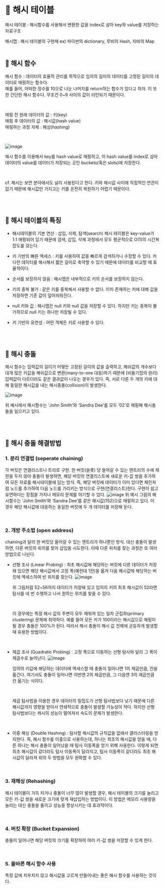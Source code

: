 # 📂 해시 테이블

해시 테이블 : 해시함수를 사용해서 변환한 값을 index로 삼아 key와 value를 저장하는 자료구조

해시맵 : 해시 테이블의 구현체
ex) 파이썬의 dictionary, 루비의 Hash, 자바의 Map
<br>
<br>

## 🔗 해시 함수

해시 함수 : 데이터의 효율적 관리를 목적으로 임의의 길이의 데이터를 고정된 길이의 데이터로 매핑하는 함수다. <br>
예를 들어, 어떠한 정수를 10으로 나눈 나머지를 return하는 함수가 있다고 하자.
이 또한 간단한 해시 함수다.
무조건 0~9 사이의 값이 리턴되기 때문이다.

<br>

매핑 전 원래 데이터의 값 : 키(key) <br>
매핑 후 데이터의 값 : 해시값(hash value)<br>
매핑하는 과정 자체 : 해싱(hashing)

<br>

![image](https://github.com/Woori-FISA-Algorithm-Study/doYouKnowAlgorithm/assets/65431814/01655048-5d3f-4cb3-a6b6-bbc071259ae2)

해시 함수를 이용해서 key를 hash value로 매핑하고, 이 hash value를 index로 삼아 데이터의 value를 데이터가 저장되는 곳인 buckets(혹은 slots)에 저장한다.

<br>

cf. 해시는 보안 분야에서도 널리 사용된다고 한다. 키와 해시값 사이에 직접적인 연관이 없기 때문에 해시값만 가지고는 키를 온전히 복원하기 어렵기 때문이다.

<br>
<br>

## 🎯 해시 테이블의 특징

- 해시테이블의 기본 연산 : 삽입, 삭제, 탐색(search)
  해시 테이블은 key-value가 1:1 매핑되어 있기 때문에 검색, 삽입, 삭제 과정에서 모두 평균적으로 O(1)의 시간복잡도를 갖는다.

- 키 기반의 빠른 액세스 : 키를 사용하여 값을 빠르게 검색하거나 수정할 수 있다. 커다란 데이터를 해시해서 짧은 길이로 축약할 수 있기 때문에 데이터를 비교할 때 효율적이다.

- 순서를 보장하지 않음 : 해시맵은 내부적으로 키의 순서를 보장하지 않는다.

- 키의 중복 불가 : 같은 키를 중복해서 사용할 수 없다. 이미 존재하는 키에 대해 값을 저장하면 기존 값이 덮어씌워진다.

- null 키와 값 : 해시맵은 null 키와 null 값을 저장할 수 있다. 하지만 키는 중복이 불가하므로 null 키는 하나만 저장될 수 있다.

- 키 기반의 유연성 : 어떤 객체든 키로 사용할 수 있다.

<br>
<br>

## 🤛 해시 충돌

해시 함수는 입력값의 길이가 어떻든 고정된 길이의 값을 출력하고, 해쉬값의 개수보다 대개 많은 키값을 해쉬값으로 변환(many-to-one 대응)하기 때문에 (비둘기집의 원리) 입력값이 다르더라도 같은 결과값이 나오는 경우가 있다.
즉, 서로 다른 두 개의 키에 대해 동일한 해시값을 내는 해시충돌(collision)이 발생한다.


![image](https://github.com/Woori-FISA-Algorithm-Study/doYouKnowAlgorithm/assets/65431814/7a809aa5-47d7-41b9-9f05-46a84de4b882)

위 예시에서 해시함수는 ‘John Smith’와 ‘Sandra Dee’를 모두 ‘02’로 매핑해 해시충돌을 일으키고 있다.

<br>
<br>

## 🤔 해시 충돌 해결방법

### 1. 분리 연결법 (seperate chaining)

각 버킷은 연결리스트나 트리로 구현.
한 버킷(슬롯) 당 들어갈 수 있는 엔트리의 수에 제한을 두지 않아 충돌이 발생하면, 해당 버킷의 연결리스트에 새로운 키-값 쌍을 추가하여 모든 자료를 해시테이블에 담는 방식.
즉, 해당 버킷에 데이터가 이미 있다면 체인처럼 노드를 추가하여 다음 노드를 가리키는 방식으로 구현(연결리스트)한다.
구현이 쉽고 유연하다는 장점을 가지나 메모리 문제를 야기할 수 있다.
![image](https://github.com/Woori-FISA-Algorithm-Study/doYouKnowAlgorithm/assets/65431814/af68653d-63cc-42e7-91aa-0677413e904b)
위 예시 그림의 해시함수는 ‘John Smith’와 ‘Sandra Dee’를 같은 해시값(152)으로 매핑하고 있다.
이 경우 해당 해시값에 대응하는 동일한 버킷에 두 개 데이터를 저장해 둔다.

<br>

### 2. 개방 주소법 (open address)

chaining과 달리 한 버킷당 들어갈 수 있는 엔트리가 하나뿐인 방식.
대신 충돌이 발생하면, 다른 버킷의 위치를 찾아 삽입을 시도한다.
이때 다른 위치를 찾는 과정은 또 여러 방법으로 나뉜다.

- 선형 조사 (Linear Probing) : 최초 해시값에 해당하는 버킷에 다른 데이터가 저장돼 있으면 해당 해시값에서 고정 폭(예컨대 1칸)을 옮겨 다음 해시값에 해당하는 버킷에 액세스하여 빈 위치를 찾는다.
  ![image](https://github.com/Woori-FISA-Algorithm-Study/doYouKnowAlgorithm/assets/65431814/5b51b0f0-4171-47c3-84a3-035caf10b8e6)

  위 그림처럼 52~56까지 데이터가 저장돼 있고 임의의 키의 최초 해시값이 52라면 탐사를 네 번 수행하고 나서 원하는 위치를 찾을 수 있다.

  <br>
  
  이 경우에는 특정 해시 값의 주변이 모두 채워져 있는 일차 군집화(primary clustering) 문제에 취약하다.
  예를 들어 모든 키가 100이라는 해시값으로 매핑이 될 경우 충돌은 100%가 된다.
  따라서 해시 충돌이 해시 값 전체에 균등하게 발생할 때 유용한 방법이다.

<br>

- 제곱 조사 (Quadratic Probing) : 고정 폭으로 이동하는 선형 탐사와 달리 그 폭이 제곱수로 늘어난다.
  ![image](https://github.com/Woori-FISA-Algorithm-Study/doYouKnowAlgorithm/assets/65431814/1d61774e-2b4c-48f0-8e93-9531ddb9f67e)

  임의의 키값에 해당하는 데이터에 액세스할 때 충돌이 일어나면 1의 제곱만큼, 칸을 옮긴다. 여기서도 충돌이 일어나면 이번엔 2의 제곱만큼, 그 다음엔 3의 제곱만큼 칸 옮기는 식이다.

  <br>

  제곱 탐사법을 이용한 경우 데이터의 밀집도가 선형 탐사법보다 낮기 때문에 다른 해시값까지 영향을 받아서 연쇄적으로 충돌이 발생할 가능성이 적다.
  하지만 선형 탐사법보다는 캐시의 성능이 떨어져서 속도의 문제가 발생한다.

<br>

- 이중 해싱 (Double Hashing) : 탐사할 해시값의 규칙값을 없애서 클러스터링을 방지한다.
  즉, 해시 함수를 이중으로 사용하는데, 하나는 최초의 해시값을 얻을 때, 다른 하나는 해시 충돌이 일어났을 때 탐사 이동폭을 얻기 위해 사용한다.
  이렇게 되면 최초 해시값이 같더라도 탐사 이동폭이 달라지고, 탐사 이동폭이 같더라도 최초 해시값이 달라져 위의 두 방법을 모두 완화할 수 있다.

<br>

### 3. 재해싱 (Rehashing)

해시 테이블이 가득 차거나 충돌이 너무 많이 발생할 경우, 해시 테이블의 크기를 늘리고 모든 키-값 쌍을 새로운 크기에 맞게 재삽입하는 방법이다.
이 방법은 메모리 사용량을 늘리는 대신 충돌을 줄이고 성능을 향상시키는 데 효과적이다.

<br>

### 4. 버킷 확장 (Bucket Expansion)

충돌이 일어나면 해당 버킷의 크기를 확장하여 여러 키-값 쌍을 저장할 수 있게 한다.

<br>

### 5. 올바른 해시 함수 사용

특정 값에 치우치지 않고 해시값을 고르게 만들어내는 좋은 해시 함수를 사용하는 것이다.

